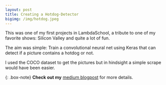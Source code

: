 ```yaml
---
layout: post
title: Creating a Hotdog-Detector
bigimg: /img/hotdog.jpeg
---
```


This was one of my first projects in LambdaSchool, a tribute to one of my favorite shows: Silicon Valley and quite a lot of fun. 

The aim was simple: Train a convolutional neural net using Keras that can detect if a picture contains a hotdog or not. 

I used the COCO dataset to get the pictures but in hindsight a simple scrape would have been easier.


{: .box-note}
**Check out my** [medium blogpost](https://medium.com/@robin.srimal/creating-a-hotdog-detector-476cb5faffb7) for more details.

